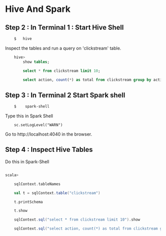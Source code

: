 <link rel='stylesheet' href='../assets/css/main.css'/>

# Hive And Spark


## Step 2 : In Terminal 1 : Start Hive Shell
```bash
    $   hive
```

Inspect the tables and run a query on 'clickstream' table.

```sql
    hive>
        show tables;

        select * from clickstream limit 10;

        select action, count(*) as total from clickstream group by action;
```


## Step 3 : In Terminal 2 Start Spark shell

```bash
    $    spark-shell
```

Type this in Spark Shell
```
    sc.setLogLevel("WARN")
```

Go to http://localhost:4040 in the browser.


## Step 4 : Inspect Hive Tables
Do this in Spark-Shell

```scala

scala>

    sqlContext.tableNames

    val t = sqlContext.table("clickstream")

    t.printSchema

    t.show

    sqlContext.sql("select * from clickstream limit 10").show

    sqlContext.sql("select action, count(*) as total from clickstream group by action").show
```

